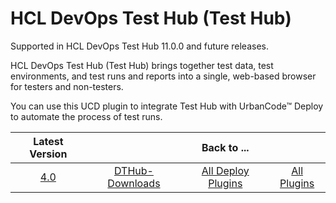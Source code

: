# HCL DevOps Test Hub (Test Hub)

Supported in HCL DevOps Test Hub 11.0.0 and future releases.

HCL DevOps Test Hub (Test Hub) brings together test data, test environments, and test runs and reports into a single, web-based browser for testers and non-testers.

You can use this UCD plugin to integrate Test Hub with UrbanCode™ Deploy to automate the process of test runs.

|Latest Version||Back to ...||
| :---: | :---: | :---: | :---: |
|[4.0](https://raw.githubusercontent.com/UrbanCode/IBM-UCD-PLUGINS/main/files/HCLDevOpsTestHub/DTHub-DD-HCL-4.0.zip)|[DTHub-Downloads](downloads.md)|[All Deploy Plugins](../README.md)|[All Plugins](../../index.md)|
